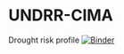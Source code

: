 # UNDRR-CIMA
Drought risk profile
[![Binder](https://mybinder.org/badge_logo.svg)](https://mybinder.org/v2/gh/MartheWens/UNDRR-CIMA/master)
